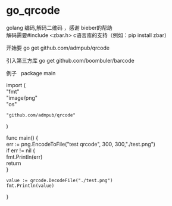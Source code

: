 # go_qrcode
golang 编码,解码二维码 ，感谢 bieber的帮助  
解码需要#include <zbar.h> c语言库的支持（例如：pip install zbar）

开始要 go get github.com/admpub/qrcode  

引入第三方库 go get github.com/boombuler/barcode  

例子  
package main  

import (  
	"fmt"  
	"image/png"  
	"os"  

	"github.com/admpub/qrcode"
)

func main() {  
	err := png.EncodeToFile("test qrcode", 300, 300,"./test.png")  
	if err != nil {  
		fmt.Println(err)  
		return  
	}

	value := qrcode.DecodeFile("./test.png")  
	fmt.Println(value)
}
